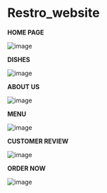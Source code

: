 # Restro_website
**HOME PAGE**  

![image](https://github.com/kkamal2003/Restro_website/assets/126082752/7fac7a2b-23ec-4af3-96dc-fceda2bcbd3b)  

**DISHES**  

![image](https://github.com/kkamal2003/Restro_website/assets/126082752/b8875d6d-5ac0-4571-b066-e1e1eee8e996)  

**ABOUT US**  

![image](https://github.com/kkamal2003/Restro_website/assets/126082752/65a6ae87-3333-476b-bb07-4bd0f99ae05e)  

**MENU**  

![image](https://github.com/kkamal2003/Restro_website/assets/126082752/6e2042ff-af3c-44e2-ae66-4243335d6be8)  

**CUSTOMER REVIEW**  

![image](https://github.com/kkamal2003/Restro_website/assets/126082752/4d10d816-290f-426a-874f-58fa9bf0bd42)  

**ORDER NOW**  

![image](https://github.com/kkamal2003/Restro_website/assets/126082752/ad3b8e78-10c3-4bd1-ae77-c59bd54c05fc)  

